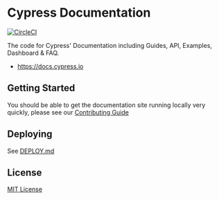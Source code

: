 # Cypress Documentation

[![CircleCI](https://circleci.com/gh/cypress-io/cypress-documentation.svg?style=svg&circle-token=8a0253363287ab85d52953467603a4099a360c0c)](https://circleci.com/gh/cypress-io/cypress-documentation)

The code for Cypress' Documentation including Guides, API, Examples, Dashboard & FAQ.

* https://docs.cypress.io

## Getting Started

You should be able to get the documentation site running locally very quickly,
please see our [Contributing Guide](/CONTRIBUTING.md)

## Deploying

See [DEPLOY.md](DEPLOY.md)

## License

[MIT License](LICENSE.md)
